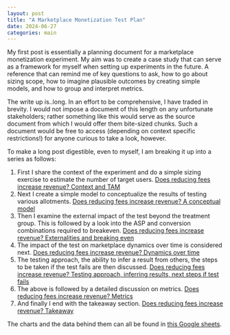 ```yaml
---
layout: post
title: "A Marketplace Monetization Test Plan"
date: 2024-06-27
categories: main 
---
```

My first post is essentially a planning document for a marketplace monetization experiment. My aim was to create a case study that can serve as a framework for myself when setting up experiments in the future. A reference that can remind me of key questions to ask, how to go about sizing scope, how to imagine plausible outcomes by creating simple models, and how to group and interpret metrics. 

The write up is..long. In an effort to be comprehensive, I have traded in brevity. I would not impose a document of this length on any unfortunate stakeholders; rather something like this would serve as the source document from which I would offer them bite-sized chunks. Such a document would be free to access (depending on context specific restrictions!) for anyone curious to take a look, however.

To make a long post digestible, even to myself, I am breaking it up into a series as follows:



1. First I share the context of the experiment and do a simple sizing exercise to estimate the number of target users. [Does reducing fees increase revenue? Context and TAM](/subposts/Post1Sub1)
2. Next I create a simple model to conceptualize the results of testing various allotments. [Does reducing fees increase revenue? A conceptual model](/subposts/Post1Sub2)
3. Then I examine the external impact of the test beyond the treatment group. This is followed by a look into the ASP and conversion combinations required to breakeven.  [Does reducing fees increase revenue? Externalities and breaking even ](/subposts/Post1Sub3)
4. The impact of the test on marketplace dynamics over time is considered next. [Does reducing fees increase revenue? Dynamics over time](/subposts/Post1Sub4)
5. The testing approach, the ability to infer a result from others, the steps to be taken if the test fails are then discussed. [Does reducing fees increase revenue? Testing approach, inferring results, next steps if test fails ](/subposts/Post1Sub5)
6. The above is followed by a detailed discussion on metrics. [Does reducing fees increase revenue? Metrics](/subposts/Post1Sub6) 
7. And finally I end with the takeaway section. [Does reducing fees increase revenue? Takeaway](/subposts/Post1Sub7)

The charts and the data behind them can all be found in [this Google sheets](https://docs.google.com/spreadsheets/d/1Iepg-qkXchzvtlwGRkfqKedoYjYhIrYqIr1l-UwbtY4/edit?usp=sharing). 


